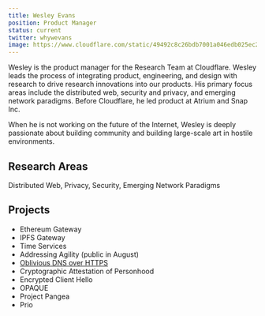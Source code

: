 ```yaml
---
title: Wesley Evans 
position: Product Manager
status: current
twitter: whywevans
image: https://www.cloudflare.com/static/49492c8c26bdb7001a046edb025ec2a6/2qiXzNiPRgeBht7HYFzj.jpg
---
```

Wesley is the product manager for the Research Team at Cloudflare. Wesley leads the process of integrating product, engineering, and design with research to drive research innovations into our products. His primary focus areas include the distributed web, security and privacy, and emerging network paradigms. Before Cloudflare, he led product at Atrium and Snap Inc. 

When he is not working on the future of the Internet, Wesley is deeply passionate about building community and building large-scale art in hostile environments. 

## Research Areas 
Distributed Web, Privacy, Security, Emerging Network Paradigms

## Projects
* Ethereum Gateway
* IPFS Gateway
* Time Services
* Addressing Agility (public in August)
* [Oblivious DNS over HTTPS](/docs/odns)
* Cryptographic Attestation of Personhood
* Encrypted Client Hello
* OPAQUE
* Project Pangea 
* Prio
